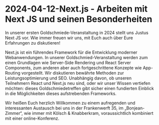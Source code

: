 # 2024-04-12-Next.js - Arbeiten mit Next JS und seinen Besonderheiten  

In unserer ersten Goldschmiede-Veranstaltung in 2024 stellt uns Justus Next JS vor. Wie immer freuen wir uns, mit Euch auch über Eure Erfahrungen zu diskutieren!

Next.js ist ein führendes Framework für die Entwicklung moderner Webanwendungen. In unserer Goldschmied-Veranstaltung werden zum einen Grundlagen wie Server-Side Rendering und React Server Components, zum anderen aber auch fortgeschrittene Konzepte wie App-Routing vorgestellt.  Wir diskutieren bewährte Methoden zur Leistungsoptimierung und SEO. Unabhängig davon, ob unseren Teilnehmern React und Next.js neu sind, oder wir unser Wissen vertiefen möchten: dieses Goldschmiedetreffen gibt sicher einen fundierten Einblick in die Möglichkeiten dieses aufstrebenden Frameworks.

Wir heißen Euch herzlich Willkommen zu einem aufregenden und interessanten Austausch bei uns in der Frankenwerft 35, im „Bonjean-Zimmer“, wie immer mit Kölsch & Knabberkram, voraussichtlich kombiniert mit einer online-Konferenz.
